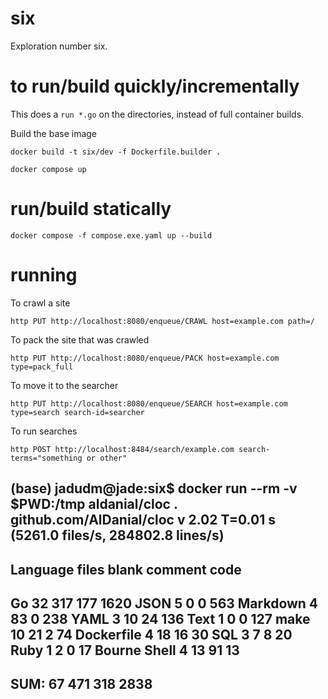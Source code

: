 # six

Exploration number six.

# to run/build quickly/incrementally

This does a `run *.go` on the directories, instead of full container builds.

Build the base image

```
docker build -t six/dev -f Dockerfile.builder .
```

```
docker compose up
```


# run/build statically

```
docker compose -f compose.exe.yaml up --build
```

# running

To crawl a site

```
http PUT http://localhost:8080/enqueue/CRAWL host=example.com path=/
```

To pack the site that was crawled

```
http PUT http://localhost:8080/enqueue/PACK host=example.com type=pack_full
```

To move it to the searcher

```
http PUT http://localhost:8080/enqueue/SEARCH host=example.com type=search search-id=searcher
```

To run searches

```
http POST http://localhost:8484/search/example.com search-terms="something or other"
```


(base) jadudm@jade:six$ docker run --rm -v $PWD:/tmp aldanial/cloc .
github.com/AlDanial/cloc v 2.02  T=0.01 s (5261.0 files/s, 284802.8 lines/s)
-------------------------------------------------------------------------------
Language                     files          blank        comment           code
-------------------------------------------------------------------------------
Go                              32            317            177           1620
JSON                             5              0              0            563
Markdown                         4             83              0            238
YAML                             3             10             24            136
Text                             1              0              0            127
make                            10             21              2             74
Dockerfile                       4             18             16             30
SQL                              3              7              8             20
Ruby                             1              2              0             17
Bourne Shell                     4             13             91             13
-------------------------------------------------------------------------------
SUM:                            67            471            318           2838
-------------------------------------------------------------------------------